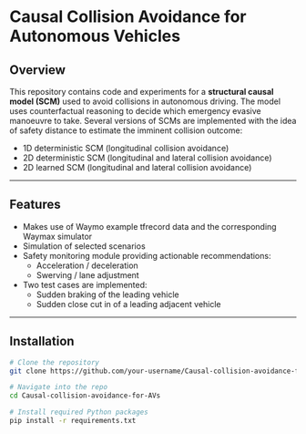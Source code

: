 # Causal Collision Avoidance for Autonomous Vehicles

## Overview
This repository contains code and experiments for a **structural causal model (SCM)** used to avoid collisions in autonomous driving. The model uses counterfactual reasoning to decide which emergency evasive manoeuvre to take. Several versions of SCMs are implemented with the idea of safety distance to estimate the imminent collision outcome: 
- 1D deterministic SCM (longitudinal collision avoidance) 
- 2D deterministic SCM (longitudinal and lateral collision avoidance)
- 2D learned SCM (longitudinal and lateral collision avoidance)

---

## Features
- Makes use of Waymo example tfrecord data and the corresponding Waymax simulator
- Simulation of selected scenarios
- Safety monitoring module providing actionable recommendations:
  - Acceleration / deceleration
  - Swerving / lane adjustment
- Two test cases are implemented: 
  - Sudden braking of the leading vehicle
  - Sudden close cut in of a leading adjacent vehicle
---

## Installation

```bash
# Clone the repository
git clone https://github.com/your-username/Causal-collision-avoidance-for-AVs.git

# Navigate into the repo
cd Causal-collision-avoidance-for-AVs

# Install required Python packages
pip install -r requirements.txt
